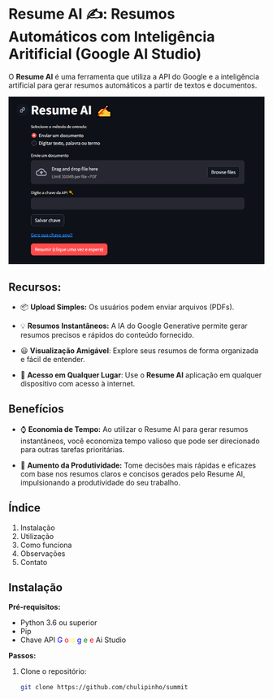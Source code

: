 # Resume AI ✍️: Resumos Automáticos com Inteligência Aritificial (Google AI Studio)

O **Resume AI** é uma ferramenta que utiliza a API do Google e a inteligência artificial para gerar resumos automáticos a partir de textos e documentos.

![Logo](images/resume_ai_interface.png)

## Recursos:

-  📦 **Upload Simples:** Os usuários podem enviar arquivos (PDFs).
  
- 💡 **Resumos Instantâneos:** A IA do Google Generative permite gerar resumos precisos e rápidos do conteúdo fornecido.
  
- 😃 **Visualização Amigável**: Explore seus resumos de forma organizada e fácil de entender.
  
- 📲 **Acesso em Qualquer Lugar**: Use o **Resume AI** aplicação em qualquer dispositivo com acesso à internet.

## Benefícios

- ⌚️ **Economia de Tempo:** Ao utilizar o Resume AI para gerar resumos instantâneos, você economiza tempo valioso que pode ser direcionado para outras tarefas prioritárias.
  
- 🧱 **Aumento da Produtividade:** Tome decisões mais rápidas e eficazes com base nos resumos claros e concisos gerados pelo Resume AI, impulsionando a produtividade do seu trabalho.

## Índice

1. Instalação
2. Utilização
3. Como funciona
4. Observações
5. Contato

## Instalação

**Pré-requisitos:**

- Python 3.6 ou superior
- Pip
- Chave API <span style="color:blue;">G</span> <span style="color:red;">o</span> <span style="color:yellow;">o</span> <span style="color:blue;">g</span> <span style="color:green;">e</span> <span style="color:red;">e</span> Ai Studio

**Passos:**

1. Clone o repositório:
   ```bash
   git clone https://github.com/chulipinho/summit
